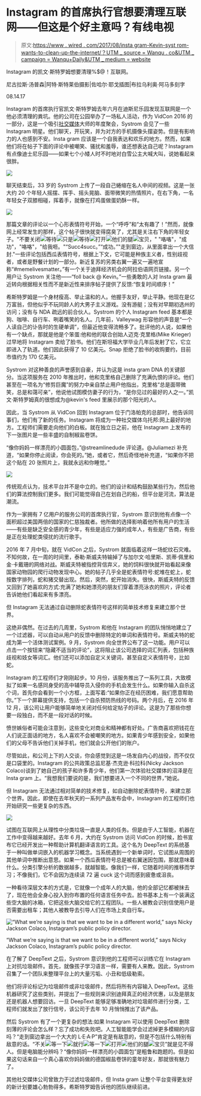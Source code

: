 # Instagram 的首席执行官想要清理互联网——但这是个好主意吗？有线电视

> 原文:[https://www . wired . com/2017/08/insta gram-Kevin-syst rom-wants-to-clean-up-the-internet/？UTM _ source = Wanqu . co&UTM _ campaign = Wanqu+Daily&UTM _ medium = website](https://www.wired.com/2017/08/instagram-kevin-systrom-wants-to-clean-up-the-internet/?utm_source=wanqu.co&utm_campaign=Wanqu+Daily&utm_medium=website)

Instagram 的凯文·斯特罗姆想要清理%$@！互联网。

尼古拉斯·汤普森|阿特·斯特莱伯摄影|佐哈尔·耶戈插图|布拉乌利奥·阿马多刻字

08.14.17

Instagram 的首席执行官凯文·斯特罗姆去年六月在迪斯尼乐园发现互联网是一个他必须清理的粪坑。他的公司在公园举办了一场私人活动，作为 VidCon 2016 的一部分，这是一个吸引[社交媒体](https://www.wired.com/tag/social-media/)大师的年度聚会，Systrom 会见了一些 Instagram 明星。他们聊天，开玩笑，并为对方的手机摄像头摆姿势。但是有影响力的人也感到不安。Insta gram 应该是一个自我表达和欢乐的地方。然而，如果他们将在帖子下面的评论中被嘲笑、骚扰和羞辱，谁还想表达自己呢？Instagram 有点像迪士尼乐园——如果七个小矮人时不时地对白雪公主大喊大叫，说她看起来很胖。

![](../Images/200efaf89014776afc8f82df31222c6d.png)

聊天结束后，33 岁的 Systrom 上传了一段自己蜷缩在名人中间的视频。这是一张大约 20 个年轻人摇摆、挥手、摇头晃脑、面带微笑的热情照片。在右下角，一名年轻女子双膝相碰，挥着手，就像在打鸡蛋做蛋奶酥一样。

![](../Images/a51935cff18d3cdf23eeb89dd76db166.png)

那篇文章的评论以一个心形表情符号开始，一个“呼呼”和“太有趣了！”然而，就像网上经常发生的那样，这个帖子很快就变得腐臭了，尤其是关注右下角的年轻女子。"不要关闭![](../Images/c1717016686600ba6bbd1d02e19bef1a.png)等待![](../Images/3510d95cd7fd4a60559ee1b0bb93f69b.png)只是![](../Images/3510d95cd7fd4a60559ee1b0bb93f69b.png)等待![](../Images/97204db3c64a95b3e05f74068778b0cc.png)打开![](../Images/3510d95cd7fd4a60559ee1b0bb93f69b.png)他们的腿![](../Images/fe95b5e9329ae31f9a95c328d231eab9.png)宝贝，" "咯咯"，"成功"，"咯咯"，"给我咂。"“Succ4succ。”“成功。”"走到窗边，从里面拿出一个大信封."一些评论包括西瓜表情符号，根据上下文，它可能是种族主义者，性别歧视者，或者是野餐计划的一部分。新近复苏的另类右翼一遍又一遍地宣称“#memelivesmatter。”有一个关于迪拜经济机会的阿拉伯语网页链接。另一个用户让 Systrom 关注他——“foll back @ Kevin。”一些勇敢的人对 Insta gram 最近转向根据相关性而不是新近性来排序帖子提供了反馈:“恢复时间顺序！”

希斯特罗姆是一个身材瘦高、举止温和的人。他握手友好，举止平静。他现在是亿万富翁，但他似乎不玩同龄人的大男子主义游戏。没有游艇；没有对早期初选州的访问；没有与 NDA 疏远的前合伙人。Systrom 的个人 Instagram feed 基本都是狗、咖啡、自行车、咧着嘴笑的名人。几年前，Valleywag 形容他的声音是“一个人读自己的讣告时的生硬单调”，但最近他变得流畅多了。批评他的人说，如果他有一个缺点，那就是他是个笨蛋:他和他的联合创始人迈克·克里格(Mike Krieger)过早地将 Instagram 卖给了脸书。他们在斯坦福大学毕业几年后发射了它，它立即进入了轨道。他们因此获得了 10 亿美元。Snap 拒绝了脸书的收购要约，目前市值约为 170 亿美元。

Systrom 对这种善良的声誉感到自豪，并认为这是 insta gram DNA 的关键部分。当这项服务在 2010 年推出时，他和克里格自己删除了充满仇恨的评论。他们甚至在一项名为“修剪巨魔”的努力中亲自禁止用户他指出，克里格“总是面带微笑，总是和蔼可亲”，他说他试图模仿妻子的行为，“是你见过的最好的人之一。”凯文·斯特罗姆真的很想成为@kevin's feed 里展示的那个阳光的人。

因此，当 Systrom 从 VidCon 回到 Instagram 位于门洛帕克的总部时，他告诉同事们，他们有了新的任务。Instagram 将成为一种社交媒体乌托邦:网上最好的地方。工程师们需要走向他们的白板。就在独立日之前，他在 Instagram 上发布的下一张图片是一些丰盛的自制椒盐卷饼。

“像你妈妈一样漂亮的小圆面包，”@streamlinedude 评论道。@Juliamezi 补充道，“如果你停止阅读，你会死的。”她，或者它，然后奇怪地补充道，“如果你不把这个贴在 20 张照片上，我就永远和你睡觉。”

![](../Images/91edc7018773c639973de67b64a2836d.png)

传统观点认为，技术平台并不是中立的。他们的设计和结构鼓励某些行为，然后他们的算法控制我们更多。我们可能觉得自己在划自己的船，但平台是河流，算法是潮流。

作为一家拥有 7 亿用户的服务公司的首席执行官，Systrom 意识到他有点像一个面积超过美国两倍的国家的仁慈独裁者。他所做的选择影响着他所有用户的生活——有些是缺乏安全感的青少年，有些是适应力强的成年人，有些是广告商，有些是正在处理蛇类侵扰的流行歌手。

2016 年 7 月中旬，就在 VidCon 之后，Systrom 就面临着这样一场蛇纹石灾难。不知何故，在一周的时间里，泰勒·斯威夫特输掉了与加尔文·哈里斯、凯蒂·佩里和金·卡戴珊的网络对战。斯威夫特被指控背信弃义，她的饲料很快就开始看起来像国家动物园的爬行动物发现中心。她的帖子几乎全是蛇表情符号:蛇堆在蛇上，蛇按数字排列，蛇和猪交替出现。然后，突然，蛇开始消失。很快，斯威夫特的反馈又回到了她喜欢的方式:充满了她和她漂亮的朋友们穿着漂亮泳衣的照片，评论者告诉她他们看起来有多漂亮。

但 Instagram 无法通过自动删除蛇表情符号这样的简单技术修复来建立那个世界。

这绝非偶然。在过去的几周里，Systrom 和他在 Instagram 的团队悄悄地建立了一个过滤器，可以自动从用户的反馈中删除特定的单词和表情符号。斯威夫特的蛇成为第一个活体测试案例。9 月，Systrom 向全世界公布了这一功能。用户可以点击一个按钮来“隐藏不适当的评论”，这将阻止该公司选择的词汇列表，包括种族歧视和妓女等词汇。他们还可以添加自定义关键词，甚至自定义表情符号，比如蛇。

Instagram 的工程师们才刚刚起步。10 月份，该服务推出了一系列工具，大致模拟了如果一名感同身受的高中辅导员入侵你的手机会发生什么。如果你输入自杀这个词，首先你会看到一个小方框，上面写着:“如果你正在经历困难，我们愿意帮助你。”下一个屏幕提供支持，包括一个自杀预防热线的号码。两个月后，在 2016 年 12 月，该公司让用户能够简单地关闭对任何给定帖子的评论。这是为了那些你想要一段独白，而不是一段对话的时候。

愤世嫉俗者可能会注意到，这些变化对商业和精神都有好处。广告商喜欢把钱花在人们说正面话的地方，名人喜欢不会被嘲笑的地方。如果青少年感到安全，如果他们的父母不告诉他们关掉手机，他们就会公开他们的账户。

尽管如此，和公司上下的人交谈，你会感觉到这是一场发自内心的战役，而不仅仅是口袋里的。Instagram 的公共政策总监尼基·杰克逊·科拉科(Nicky Jackson Colaco)谈到了她自己的孩子和许多青少年，他们第一次体验社交媒体的沼泽是在 Insta gram 上。“我想我们要说的是，我们想要进入一个不同的世界，”她说。

但 Instagram 无法通过相对简单的技术修复，如自动删除蛇表情符号，来建立那个世界。因此，即使在去年秋天的一系列产品发布会中，Instagram 的工程师们也开始研究一些更复杂的东西。

![](../Images/2f0b7156f1c5d4df1261088e53c21b0d.png)

试图在互联网上从理性中分类垃圾一直是人类的任务。但是由于人工智能，机器在工作中变得越来越好。去年 6 月，大约在 Systrom 访问 VidCon 的时候，脸书宣布它已经开发出一种帮助计算机翻译语言的工具。这个名为 DeepText 的系统基于一种叫做单词嵌入的机器学习概念。当系统遇到一个新单词时，它试图从周围的其他单词中推断出意思。如果一个西瓜表情符号总是被右翼迷因包围，那就意味着什么。分类引擎分析的数据越多，就越智能。像我们一样，它随着时间的推移而学习；不像我们，它不会因为连续读 72 遍 cuck 这个词而感到疲惫或沮丧。

一种看待深层文本的方式是，它就像一个成年人的大脑，他的全部记忆都被抹去了，现在他会全身心投入到你布置的任何语言任务中去。脸书基本上有一个装满这些空大脑的冰箱，它把这些大脑交给它的工程团队。一些人被教会识别信使用户是否需要出租车；其他人被教导去引导人们在市场上卖自行车。

![“What we’re saying is that we want to be in a different world,” says Nicky Jackson Colaco, Instagram’s public policy director.](../Images/4c4875c0feb26893f5fbc3b2a7b5ab21.png)

“What we’re saying is that we want to be in a different world,” says Nicky Jackson Colaco, Instagram’s public policy director.



在了解了 DeepText 之后，Systrom 意识到他的工程师可以训练它在 Instagram 上对抗垃圾邮件。首先，就像孩子学习语言一样，需要有人来教。因此，Systrom 召集了一个团队来整理平台上的大量污垢、小丑和低级勒索。

他们将评论标记为垃圾邮件或非垃圾邮件，然后将所有内容输入 DeepText。这些机器研究了这些类别，并提出了一些规则来识别迪拜真正的经济优惠，以及是朋友还是机器人想要回访。一旦 DeepText 能够足够准确地对垃圾邮件进行分类，工程师们就发出了放行信号，该公司于去年 10 月悄悄推出了该产品。

然后 Systrom 有了一个更复杂的想法:如果 Instagram 可以使用 DeepText 删除刻薄的评论会怎么样？忘了成功和失败吧。人工智能能学会过滤掉更多模糊的内容吗？“走到窗边拿出一个大大的 L·E·A·P”肯定是有敌意的，但是不包括什么特别有敌意的话。“不关![](../Images/c1717016686600ba6bbd1d02e19bef1a.png)等一下![](../Images/3510d95cd7fd4a60559ee1b0bb93f69b.png)就行![](../Images/3510d95cd7fd4a60559ee1b0bb93f69b.png)等一下![](../Images/97204db3c64a95b3e05f74068778b0cc.png)打开![](../Images/3510d95cd7fd4a60559ee1b0bb93f69b.png)他们的腿![](../Images/fe95b5e9329ae31f9a95c328d231eab9.png)宝贝”就是见不得人。但是电脑能分辨吗？“像你妈妈一样漂亮的小圆面包”是粗鲁和跑题的。但是如果这句话来自一个真心喜欢你妈妈做的德国椒盐卷饼的童年好友，那就很有魅力了。

其他社交媒体公司曾致力于过滤垃圾邮件，但 Insta gram 让整个平台变得更友好的新计划要雄心勃勃得多。希斯特罗姆告诉他的团队继续前进。